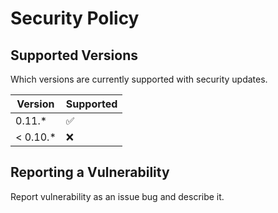 # Security Policy

## Supported Versions

Which versions are currently supported with security updates.

| Version | Supported          |
| ------- | ------------------ |
| 0.11.*   | :white_check_mark: |
| < 0.10.*   | :x:                |

## Reporting a Vulnerability

Report vulnerability as an issue bug and describe it.
